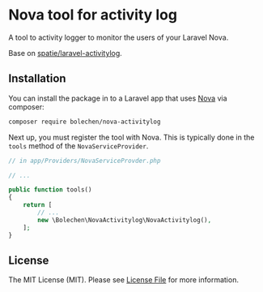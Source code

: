 # Nova tool for activity log

A tool to activity logger to monitor the users of your Laravel Nova.

Base on [spatie/laravel-activitylog](https://github.com/spatie/laravel-activitylog).

## Installation

You can install the package in to a Laravel app that uses [Nova](https://nova.laravel.com) via composer:

```bash
composer require bolechen/nova-activitylog
```

Next up, you must register the tool with Nova. This is typically done in the `tools` method of the `NovaServiceProvider`.

```php
// in app/Providers/NovaServiceProvder.php

// ...

public function tools()
{
    return [
        // ...
        new \Bolechen\NovaActivitylog\NovaActivitylog(),
    ];
}
```

## License

The MIT License (MIT). Please see [License File](LICENSE.md) for more information.
